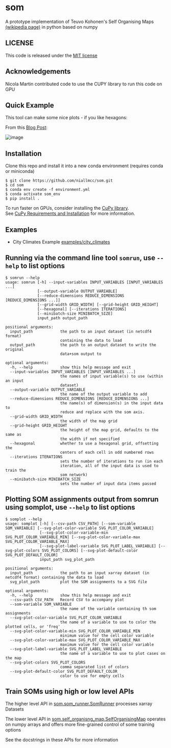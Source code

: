 # som

A prototype implementation of Teuvo Kohonen's Self Organising Maps [(wikipedia page)](https://en.wikipedia.org/wiki/Self-organizing_map)  in python based on numpy

## LICENSE

This code is released under the [MIT license](LICENSE)

## Acknowledgements

Nicola Martin contributed code to use the CUPY library to run this code on GPU

## Quick Example

This tool can make some nice plots - if you like hexagons:

From this [Blog Post](https://blogs.reading.ac.uk/weather-and-climate-at-reading/2023/from-urumqi-to-minneapolis-clustering-city-climates-with-self-organising-maps/):

![image](https://github.com/niallmcc/som/assets/58978249/9af43e1a-00d5-4a9a-9748-76d39f403e33)

## Installation

Clone this repo and install it into a new conda environment (requires conda or miniconda)

```
$ git clone https://github.com/niallmcc/som.git
$ cd som
$ conda env create -f environment.yml
$ conda activate som_env
$ pip install .
```

To run faster on GPUs, consider installing the [CuPy library](https://cupy.dev/).  
See [CuPy Requirements and Installation](https://docs.cupy.dev/en/stable/install.html) for more information.

## Examples

* City Climates Example [examples/city_climates](examples/city_climates/README.md)

## Running via the command line tool `somrun`, use `--help` to list options

```
$ somrun --help
usage: somrun [-h] --input-variables INPUT_VARIABLES [INPUT_VARIABLES ...]
              [--output-variable OUTPUT_VARIABLE]
              [--reduce-dimensions REDUCE_DIMENSIONS [REDUCE_DIMENSIONS ...]]
              [--grid-width GRID_WIDTH] [--grid-height GRID_HEIGHT]
              [--hexagonal] [--iterations ITERATIONS]
              [--minibatch-size MINIBATCH_SIZE]
              input_path output_path

positional arguments:
  input_path            the path to an input dataset (in netcdf4 format)
                        containing the data to load
  output_path           the path to an output dataset to write the original
                        data+som output to

optional arguments:
  -h, --help            show this help message and exit
  --input-variables INPUT_VARIABLES [INPUT_VARIABLES ...]
                        the names of input variable(s) to use (within an input
                        dataset)
  --output-variable OUTPUT_VARIABLE
                        the name of the output variable to add
  --reduce-dimensions REDUCE_DIMENSIONS [REDUCE_DIMENSIONS ...]
                        the name(s) of dimension(s) in the input data to
                        reduce and replace with the som axis.
  --grid-width GRID_WIDTH
                        the width of the map grid
  --grid-height GRID_HEIGHT
                        the height of the map grid, defaults to the same as
                        the width if not specified
  --hexagonal           whether to use a hexagonal grid, offsetting the
                        centers of each cell in odd numbered rows
  --iterations ITERATIONS
                        sets the number of iterations to run (in each
                        iteration, all of the input data is used to train the
                        som network)
  --minibatch-size MINIBATCH_SIZE
                        sets the number of input data items passed
```

## Plotting SOM assignments output from somrun using somplot, use `--help` to list options

```
$ somplot --help
usage: somplot [-h] [--csv-path CSV_PATH] [--som-variable SOM_VARIABLE] [--svg-plot-color-variable SVG_PLOT_COLOR_VARIABLE]
               [--svg-plot-color-variable-min SVG_PLOT_COLOR_VARIABLE_MIN] [--svg-plot-color-variable-max SVG_PLOT_COLOR_VARIABLE_MAX]
               [--svg-plot-label-variable SVG_PLOT_LABEL_VARIABLE] [--svg-plot-colors SVG_PLOT_COLORS] [--svg-plot-default-color SVG_PLOT_DEFAULT_COLOR]
               input_path svg_plot_path

positional arguments:
  input_path            the path to an input xarray dataset (in netcdf4 format) containing the data to load
  svg_plot_path         plot the SOM assignments to a SVG file

optional arguments:
  -h, --help            show this help message and exit
  --csv-path CSV_PATH   Record CSV to accompany plot
  --som-variable SOM_VARIABLE
                        the name of the variable containing th som assignments
  --svg-plot-color-variable SVG_PLOT_COLOR_VARIABLE
                        the name of a variable to use to color the plotted cells, or 'freq'
  --svg-plot-color-variable-min SVG_PLOT_COLOR_VARIABLE_MIN
                        minimum value for the cell color variable
  --svg-plot-color-variable-max SVG_PLOT_COLOR_VARIABLE_MAX
                        maximum value for the cell color variable
  --svg-plot-label-variable SVG_PLOT_LABEL_VARIABLE
                        the name of a variable to use to plot cases on the map
  --svg-plot-colors SVG_PLOT_COLORS
                        comma separated list of colors
  --svg-plot-default-color SVG_PLOT_DEFAULT_COLOR
                        color to use for empty cells
```

## Train SOMs using high or low level APIs

The higher level API in [som.som_runner.SomRunner](som/som_runner.py) processes xarray Datasets

The lower level API in [som.self_organisng_map.SelfOrganisingMap](som/self_organising_map.py) operates on numpy arrays
and offers more fine-grained control of some training options

See the docstrings in these APIs for more information
